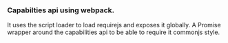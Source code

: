 ### Capabilties api using webpack.  
It uses the script loader to load requirejs and exposes it globally.
A Promise wrapper around the capabilities api to be able to require it commonjs style.